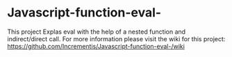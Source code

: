 # Javascript-function-eval-
This project Explas eval with the help of a nested function and indirect/direct call.
For more information please visit the wiki for this project:
https://github.com/Incrementis/Javascript-function-eval-/wiki
